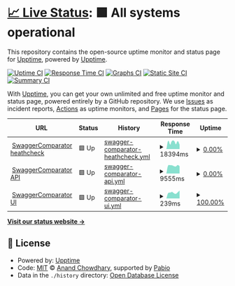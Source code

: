 # [📈 Live Status](https://upptime.github.io/upptime): <!--live status--> **🟩 All systems operational**

This repository contains the open-source uptime monitor and status page for [Upptime](https://upptime.js.org), powered by [Upptime](https://github.com/upptime/upptime).

[![Uptime CI](https://github.com/AlexScigalszky/healthcheck/workflows/Uptime%20CI/badge.svg)](https://github.com/AlexScigalszky/healthcheck/actions?query=workflow%3A%22Uptime+CI%22)
[![Response Time CI](https://github.com/AlexScigalszky/healthcheck/workflows/Response%20Time%20CI/badge.svg)](https://github.com/AlexScigalszky/healthcheck/actions?query=workflow%3A%22Response+Time+CI%22)
[![Graphs CI](https://github.com/AlexScigalszky/healthcheck/workflows/Graphs%20CI/badge.svg)](https://github.com/AlexScigalszky/healthcheck/actions?query=workflow%3A%22Graphs+CI%22)
[![Static Site CI](https://github.com/AlexScigalszky/healthcheck/workflows/Static%20Site%20CI/badge.svg)](https://github.com/AlexScigalszky/healthcheck/actions?query=workflow%3A%22Static+Site+CI%22)
[![Summary CI](https://github.com/AlexScigalszky/healthcheck/workflows/Summary%20CI/badge.svg)](https://github.com/AlexScigalszky/healthcheck/actions?query=workflow%3A%22Summary+CI%22)

With [Upptime](https://upptime.js.org), you can get your own unlimited and free uptime monitor and status page, powered entirely by a GitHub repository. We use [Issues](https://github.com/upptime/upptime/issues) as incident reports, [Actions](https://github.com/AlexScigalszky/healthcheck/actions) as uptime monitors, and [Pages](https://upptime.github.io/upptime) for the status page.

<!--start: status pages-->
<!-- This summary is generated by Upptime (https://github.com/upptime/upptime) -->
<!-- Do not edit this manually, your changes will be overwritten -->
<!-- prettier-ignore -->
| URL | Status | History | Response Time | Uptime |
| --- | ------ | ------- | ------------- | ------ |
| <img alt="" src="https://icons.duckduckgo.com/ip3/swagerchangesnotifier.onrender.com.ico" height="13"> [SwaggerComparator heathcheck](https://swagerchangesnotifier.onrender.com/heathcheck) | 🟩 Up | [swagger-comparator-heathcheck.yml](https://github.com/AlexScigalszky/healthcheck/commits/HEAD/history/swagger-comparator-heathcheck.yml) | <details><summary><img alt="Response time graph" src="./graphs/swagger-comparator-heathcheck/response-time-week.png" height="20"> 18394ms</summary><br><a href="https://AlexScigalszky.github.io/healthcheck/history/swagger-comparator-heathcheck"><img alt="Response time 16369" src="https://img.shields.io/endpoint?url=https%3A%2F%2Fraw.githubusercontent.com%2FAlexScigalszky%2Fhealthcheck%2FHEAD%2Fapi%2Fswagger-comparator-heathcheck%2Fresponse-time.json"></a><br><a href="https://AlexScigalszky.github.io/healthcheck/history/swagger-comparator-heathcheck"><img alt="24-hour response time 22206" src="https://img.shields.io/endpoint?url=https%3A%2F%2Fraw.githubusercontent.com%2FAlexScigalszky%2Fhealthcheck%2FHEAD%2Fapi%2Fswagger-comparator-heathcheck%2Fresponse-time-day.json"></a><br><a href="https://AlexScigalszky.github.io/healthcheck/history/swagger-comparator-heathcheck"><img alt="7-day response time 18394" src="https://img.shields.io/endpoint?url=https%3A%2F%2Fraw.githubusercontent.com%2FAlexScigalszky%2Fhealthcheck%2FHEAD%2Fapi%2Fswagger-comparator-heathcheck%2Fresponse-time-week.json"></a><br><a href="https://AlexScigalszky.github.io/healthcheck/history/swagger-comparator-heathcheck"><img alt="30-day response time 19376" src="https://img.shields.io/endpoint?url=https%3A%2F%2Fraw.githubusercontent.com%2FAlexScigalszky%2Fhealthcheck%2FHEAD%2Fapi%2Fswagger-comparator-heathcheck%2Fresponse-time-month.json"></a><br><a href="https://AlexScigalszky.github.io/healthcheck/history/swagger-comparator-heathcheck"><img alt="1-year response time 16369" src="https://img.shields.io/endpoint?url=https%3A%2F%2Fraw.githubusercontent.com%2FAlexScigalszky%2Fhealthcheck%2FHEAD%2Fapi%2Fswagger-comparator-heathcheck%2Fresponse-time-year.json"></a></details> | <details><summary><a href="https://AlexScigalszky.github.io/healthcheck/history/swagger-comparator-heathcheck">0.00%</a></summary><a href="https://AlexScigalszky.github.io/healthcheck/history/swagger-comparator-heathcheck"><img alt="All-time uptime 24.39%" src="https://img.shields.io/endpoint?url=https%3A%2F%2Fraw.githubusercontent.com%2FAlexScigalszky%2Fhealthcheck%2FHEAD%2Fapi%2Fswagger-comparator-heathcheck%2Fuptime.json"></a><br><a href="https://AlexScigalszky.github.io/healthcheck/history/swagger-comparator-heathcheck"><img alt="24-hour uptime 0.00%" src="https://img.shields.io/endpoint?url=https%3A%2F%2Fraw.githubusercontent.com%2FAlexScigalszky%2Fhealthcheck%2FHEAD%2Fapi%2Fswagger-comparator-heathcheck%2Fuptime-day.json"></a><br><a href="https://AlexScigalszky.github.io/healthcheck/history/swagger-comparator-heathcheck"><img alt="7-day uptime 0.00%" src="https://img.shields.io/endpoint?url=https%3A%2F%2Fraw.githubusercontent.com%2FAlexScigalszky%2Fhealthcheck%2FHEAD%2Fapi%2Fswagger-comparator-heathcheck%2Fuptime-week.json"></a><br><a href="https://AlexScigalszky.github.io/healthcheck/history/swagger-comparator-heathcheck"><img alt="30-day uptime 7.96%" src="https://img.shields.io/endpoint?url=https%3A%2F%2Fraw.githubusercontent.com%2FAlexScigalszky%2Fhealthcheck%2FHEAD%2Fapi%2Fswagger-comparator-heathcheck%2Fuptime-month.json"></a><br><a href="https://AlexScigalszky.github.io/healthcheck/history/swagger-comparator-heathcheck"><img alt="1-year uptime 24.39%" src="https://img.shields.io/endpoint?url=https%3A%2F%2Fraw.githubusercontent.com%2FAlexScigalszky%2Fhealthcheck%2FHEAD%2Fapi%2Fswagger-comparator-heathcheck%2Fuptime-year.json"></a></details>
| <img alt="" src="https://icons.duckduckgo.com/ip3/swagerchangesnotifier.onrender.com.ico" height="13"> [SwaggerComparator API](https://swagerchangesnotifier.onrender.com/notifier/execute) | 🟩 Up | [swagger-comparator-api.yml](https://github.com/AlexScigalszky/healthcheck/commits/HEAD/history/swagger-comparator-api.yml) | <details><summary><img alt="Response time graph" src="./graphs/swagger-comparator-api/response-time-week.png" height="20"> 9555ms</summary><br><a href="https://AlexScigalszky.github.io/healthcheck/history/swagger-comparator-api"><img alt="Response time 8193" src="https://img.shields.io/endpoint?url=https%3A%2F%2Fraw.githubusercontent.com%2FAlexScigalszky%2Fhealthcheck%2FHEAD%2Fapi%2Fswagger-comparator-api%2Fresponse-time.json"></a><br><a href="https://AlexScigalszky.github.io/healthcheck/history/swagger-comparator-api"><img alt="24-hour response time 14152" src="https://img.shields.io/endpoint?url=https%3A%2F%2Fraw.githubusercontent.com%2FAlexScigalszky%2Fhealthcheck%2FHEAD%2Fapi%2Fswagger-comparator-api%2Fresponse-time-day.json"></a><br><a href="https://AlexScigalszky.github.io/healthcheck/history/swagger-comparator-api"><img alt="7-day response time 9555" src="https://img.shields.io/endpoint?url=https%3A%2F%2Fraw.githubusercontent.com%2FAlexScigalszky%2Fhealthcheck%2FHEAD%2Fapi%2Fswagger-comparator-api%2Fresponse-time-week.json"></a><br><a href="https://AlexScigalszky.github.io/healthcheck/history/swagger-comparator-api"><img alt="30-day response time 9291" src="https://img.shields.io/endpoint?url=https%3A%2F%2Fraw.githubusercontent.com%2FAlexScigalszky%2Fhealthcheck%2FHEAD%2Fapi%2Fswagger-comparator-api%2Fresponse-time-month.json"></a><br><a href="https://AlexScigalszky.github.io/healthcheck/history/swagger-comparator-api"><img alt="1-year response time 8193" src="https://img.shields.io/endpoint?url=https%3A%2F%2Fraw.githubusercontent.com%2FAlexScigalszky%2Fhealthcheck%2FHEAD%2Fapi%2Fswagger-comparator-api%2Fresponse-time-year.json"></a></details> | <details><summary><a href="https://AlexScigalszky.github.io/healthcheck/history/swagger-comparator-api">0.00%</a></summary><a href="https://AlexScigalszky.github.io/healthcheck/history/swagger-comparator-api"><img alt="All-time uptime 22.12%" src="https://img.shields.io/endpoint?url=https%3A%2F%2Fraw.githubusercontent.com%2FAlexScigalszky%2Fhealthcheck%2FHEAD%2Fapi%2Fswagger-comparator-api%2Fuptime.json"></a><br><a href="https://AlexScigalszky.github.io/healthcheck/history/swagger-comparator-api"><img alt="24-hour uptime 0.00%" src="https://img.shields.io/endpoint?url=https%3A%2F%2Fraw.githubusercontent.com%2FAlexScigalszky%2Fhealthcheck%2FHEAD%2Fapi%2Fswagger-comparator-api%2Fuptime-day.json"></a><br><a href="https://AlexScigalszky.github.io/healthcheck/history/swagger-comparator-api"><img alt="7-day uptime 0.00%" src="https://img.shields.io/endpoint?url=https%3A%2F%2Fraw.githubusercontent.com%2FAlexScigalszky%2Fhealthcheck%2FHEAD%2Fapi%2Fswagger-comparator-api%2Fuptime-week.json"></a><br><a href="https://AlexScigalszky.github.io/healthcheck/history/swagger-comparator-api"><img alt="30-day uptime 7.96%" src="https://img.shields.io/endpoint?url=https%3A%2F%2Fraw.githubusercontent.com%2FAlexScigalszky%2Fhealthcheck%2FHEAD%2Fapi%2Fswagger-comparator-api%2Fuptime-month.json"></a><br><a href="https://AlexScigalszky.github.io/healthcheck/history/swagger-comparator-api"><img alt="1-year uptime 22.12%" src="https://img.shields.io/endpoint?url=https%3A%2F%2Fraw.githubusercontent.com%2FAlexScigalszky%2Fhealthcheck%2FHEAD%2Fapi%2Fswagger-comparator-api%2Fuptime-year.json"></a></details>
| <img alt="" src="https://icons.duckduckgo.com/ip3/swaggercomparator-ui.onrender.com.ico" height="13"> [SwaggerComparator UI](https://swaggercomparator-ui.onrender.com) | 🟩 Up | [swagger-comparator-ui.yml](https://github.com/AlexScigalszky/healthcheck/commits/HEAD/history/swagger-comparator-ui.yml) | <details><summary><img alt="Response time graph" src="./graphs/swagger-comparator-ui/response-time-week.png" height="20"> 239ms</summary><br><a href="https://AlexScigalszky.github.io/healthcheck/history/swagger-comparator-ui"><img alt="Response time 276" src="https://img.shields.io/endpoint?url=https%3A%2F%2Fraw.githubusercontent.com%2FAlexScigalszky%2Fhealthcheck%2FHEAD%2Fapi%2Fswagger-comparator-ui%2Fresponse-time.json"></a><br><a href="https://AlexScigalszky.github.io/healthcheck/history/swagger-comparator-ui"><img alt="24-hour response time 259" src="https://img.shields.io/endpoint?url=https%3A%2F%2Fraw.githubusercontent.com%2FAlexScigalszky%2Fhealthcheck%2FHEAD%2Fapi%2Fswagger-comparator-ui%2Fresponse-time-day.json"></a><br><a href="https://AlexScigalszky.github.io/healthcheck/history/swagger-comparator-ui"><img alt="7-day response time 239" src="https://img.shields.io/endpoint?url=https%3A%2F%2Fraw.githubusercontent.com%2FAlexScigalszky%2Fhealthcheck%2FHEAD%2Fapi%2Fswagger-comparator-ui%2Fresponse-time-week.json"></a><br><a href="https://AlexScigalszky.github.io/healthcheck/history/swagger-comparator-ui"><img alt="30-day response time 255" src="https://img.shields.io/endpoint?url=https%3A%2F%2Fraw.githubusercontent.com%2FAlexScigalszky%2Fhealthcheck%2FHEAD%2Fapi%2Fswagger-comparator-ui%2Fresponse-time-month.json"></a><br><a href="https://AlexScigalszky.github.io/healthcheck/history/swagger-comparator-ui"><img alt="1-year response time 276" src="https://img.shields.io/endpoint?url=https%3A%2F%2Fraw.githubusercontent.com%2FAlexScigalszky%2Fhealthcheck%2FHEAD%2Fapi%2Fswagger-comparator-ui%2Fresponse-time-year.json"></a></details> | <details><summary><a href="https://AlexScigalszky.github.io/healthcheck/history/swagger-comparator-ui">100.00%</a></summary><a href="https://AlexScigalszky.github.io/healthcheck/history/swagger-comparator-ui"><img alt="All-time uptime 100.00%" src="https://img.shields.io/endpoint?url=https%3A%2F%2Fraw.githubusercontent.com%2FAlexScigalszky%2Fhealthcheck%2FHEAD%2Fapi%2Fswagger-comparator-ui%2Fuptime.json"></a><br><a href="https://AlexScigalszky.github.io/healthcheck/history/swagger-comparator-ui"><img alt="24-hour uptime 100.00%" src="https://img.shields.io/endpoint?url=https%3A%2F%2Fraw.githubusercontent.com%2FAlexScigalszky%2Fhealthcheck%2FHEAD%2Fapi%2Fswagger-comparator-ui%2Fuptime-day.json"></a><br><a href="https://AlexScigalszky.github.io/healthcheck/history/swagger-comparator-ui"><img alt="7-day uptime 100.00%" src="https://img.shields.io/endpoint?url=https%3A%2F%2Fraw.githubusercontent.com%2FAlexScigalszky%2Fhealthcheck%2FHEAD%2Fapi%2Fswagger-comparator-ui%2Fuptime-week.json"></a><br><a href="https://AlexScigalszky.github.io/healthcheck/history/swagger-comparator-ui"><img alt="30-day uptime 100.00%" src="https://img.shields.io/endpoint?url=https%3A%2F%2Fraw.githubusercontent.com%2FAlexScigalszky%2Fhealthcheck%2FHEAD%2Fapi%2Fswagger-comparator-ui%2Fuptime-month.json"></a><br><a href="https://AlexScigalszky.github.io/healthcheck/history/swagger-comparator-ui"><img alt="1-year uptime 100.00%" src="https://img.shields.io/endpoint?url=https%3A%2F%2Fraw.githubusercontent.com%2FAlexScigalszky%2Fhealthcheck%2FHEAD%2Fapi%2Fswagger-comparator-ui%2Fuptime-year.json"></a></details>

<!--end: status pages-->

[**Visit our status website →**](https://upptime.github.io/upptime)

## 📄 License

- Powered by: [Upptime](https://github.com/upptime/upptime)
- Code: [MIT](./LICENSE) © [Anand Chowdhary](https://anandchowdhary.com), supported by [Pabio](https://pabio.com)
- Data in the `./history` directory: [Open Database License](https://opendatacommons.org/licenses/odbl/1-0/)
